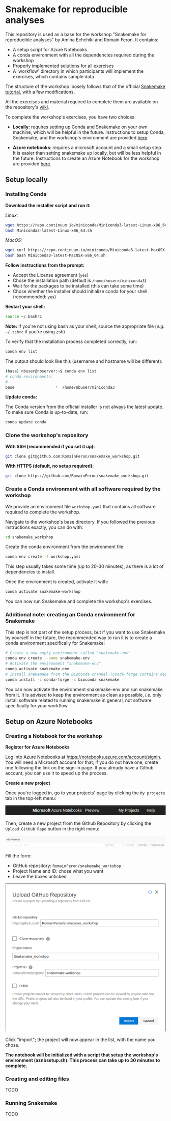 # Snakemake for reproducible analyses

This repository is used as a base for the workshop "Snakemake for reproducible analyses" by Amina Echchiki and Romain Feron. It contains:

- A setup script for Azure Notebooks
- A conda environment with all the dependencies required during the workshop
- Properly implemented solutions for all exercises
- A 'workflow' directory in which participants will implement the exercises, which contains sample data

The structure of the workshop loosely follows that of the official [Snakemake tutorial](https://snakemake.readthedocs.io/en/v5.6.0/tutorial/tutorial.html), with a few modifications.

All the exercises and material required to complete them are available on the repository's [wiki](https://github.com/RomainFeron/snakemake_workshop/wiki).

To complete the workshop's exercises, you have two choices:

- **Locally**: requires setting up Conda and Snakemake on your own machine, which will be helpful in the future. Instructions to setup Conda, Snakemake, and the workshop's environment are provided [here](#setup-locally).

- **Azure notebooks**: requires a microsoft account and a small setup step. It is easier than setting snakemake up locally, but will be less helpful in the future. Instructions to create an Azure Notebook for the workshop are provided [here](#setup-on-azure-notebooks).

## Setup locally

### Installing Conda

**Download the installer script and run it:**

*Linux:*

```bash
wget https://repo.continuum.io/miniconda/Miniconda3-latest-Linux-x86_64.sh
bash Miniconda3-latest-Linux-x86_64.sh
```

*MacOS:*

```bash
wget curl https://repo.continuum.io/miniconda/Miniconda3-latest-MacOSX-x86_64.sh -o Miniconda3-latest-MacOSX-x86_64.sh
bash bash Miniconda3-latest-MacOSX-x86_64.sh
```

**Follow instructions from the prompt:**

- Accept the License agreement (`yes`)
- Chose the installation path (default is `/home/<user>/miniconda3`)
- Wait for the packages to be installed (this can take some time)
- Chose whether the installer should initialize conda for your shell (recommended: `yes`)

**Restart your shell:**

```bash
source ~/.bashrc
```

**Note:** If you're not using bash as your shell, source the appropriate file (*e.g.* `~/.zshrc` if you're using zsh)

To verify that the installation process completed correctly, run:

```bash
conda env list
```

The output should look like this (username and hostname will be different):

```bash
(base) nbuser@nbserver:~$ conda env list
# conda environments:
#
base                  *  /home/nbuser/miniconda3
```

**Update conda:**

The Conda version from the official installer is not always the latest update. To make sure Conda is up-to-date, run:

```bash
conda update conda
```

### Clone the workshop's repository

**With SSH (recommended if you set it up):**

```bash
git clone git@github.com:RomainFeron/snakemake_workshop.git
```

**With HTTPS (default, no setup required):**

```bash
git clone https://github.com/RomainFeron/snakemake_workshop.git
```

### Create a Conda environment with all software required by the workshop

We provide an environment file `workshop.yaml` that contains all software required to complete the workshop.

Navigate to the workshop's base directory. If you followed the previous instructions exactly, you can do with:

```bash
cd snakemake_workshop
```

Create the conda environment from the environment file:

```bash
conda env create -f workshop.yaml
```

This step usually takes some time (up to 20-30 minutes), as there is a lot of dependencies to install.

Once the environment is created, activate it with:

```bash
conda activate snakemake-workshop
```

You can now run Snakemake and complete the workshop's exercises.

### Additional note: creating an Conda environment for Snakemake

This step is not part of the setup process, but if you want to use Snakemake by yourself in the future, the recommended way to run it is to create a conda environment specifically for Snakemake:

```bash
# Create a new empty environment called "snakemake-env"
conda env create --name snakemake-env
# Activate the environment "snakemake-env"
conda activate snakemake-env
# Install snakemake from the Bioconda channel (conda-forge contains dependencies)
conda install -c conda-forge -c bioconda snakemake
```

You can now activate the environment snakemake-env and run snakemake from it. It is advised to keep the environment as clean as possible, *i.e.* only install software related to running snakemake in general, not software specifically for your workflow.

## Setup on Azure Notebooks

### Creating a Notebook for the workshop

**Register for Azure Notebooks**

Log into Azure Notebooks at https://notebooks.azure.com/account/signin. You will need a Microsoft account for that; if you do not have one, create one following the link on the sign-in page. If you already have a Github account, you can use it to speed up the process.

**Create a new project**

Once you're logged in, go to your projects' page by clicking the `My projects` tab in the top-left menu:

![](docs/img/azure_my_projects.png)

Then, create a new project from the Github Repository by clicking the `Upload GitHub Repo` button in the right menu:

![](docs/img/azure_upload_repo.png)

Fill the form:

- GitHub repository: `RomainFeron/snakemake_workshop`
- Project Name and ID: chose what you want
- Leave the boxes unticked

![](docs/img/azure_repo_config.png)

Click "import"; the project will now appear in the list, with the name you chose.

**The notebook will be initialized with a script that setup the workshop's environment (aznbsetup.sh). This process can take up to 30 minutes to complete.**

### Creating and editing files

TODO

### Running Snakemake

TODO
